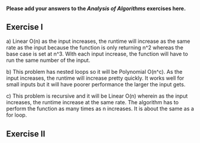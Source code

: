 #### Please add your answers to the ***Analysis of  Algorithms*** exercises here.

## Exercise I

a) Linear O(n) as the input increases, the runtime will increase as the same rate as the input because the function is only returning n^2 whereas the base case is set at n^3. With each input increase, the function will have to run the same number of the input. 


b) This problem has nested loops so it will be Polynomial O(n^c). As the input increases, the runtime will increase pretty quickly. It works well for small inputs but it will have poorer performance the larger the input gets. 


c) This problem is recursive and it will be Linear O(n) wherein as the input increases, the runtime increase at the same rate. The algorithm has to perform the function as many times as n increases. It is about the same as a for loop. 

## Exercise II


